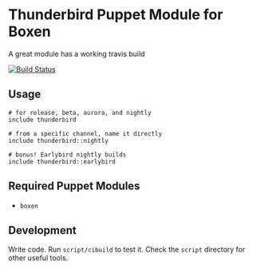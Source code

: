 # Thunderbird Puppet Module for Boxen

A great module has a working travis build

[![Build Status](https://travis-ci.org/magicmonty/puppet-thunderbird.png?branch=master)](https://travis-ci.org/magicmonty/puppet-thunderbird)

## Usage

```puppet
# for release, beta, aurora, and nightly
include thunderbird

# from a specific channel, name it directly
include thunderbird::nightly

# bonus! Earlybird nightly builds
include thunderbird::earlybird
```

## Required Puppet Modules

* `boxen`

## Development

Write code. Run `script/cibuild` to test it. Check the `script`
directory for other useful tools.
